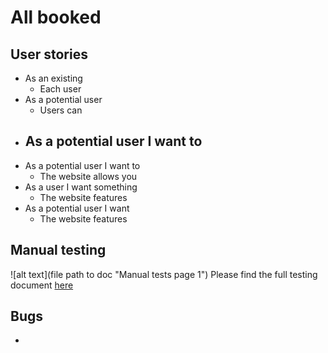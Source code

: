 # All booked
## User stories 
- As an existing 
    - Each user  
 - As a potential user 
    - Users can  
- As a potential user I want to
    - 
- As a potential user I want to
    - The website allows you 
- As a user I want something 
    - The website features   
- As a potential user I want 
    - The website features 

## Manual testing 
![alt text](file path to doc "Manual tests page 1")
Please find the full testing document [here](link)

## Bugs
-  
    
